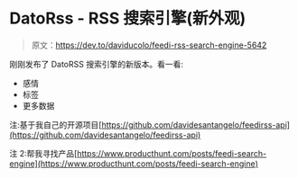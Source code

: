 # DatoRss - RSS 搜索引擎(新外观)

> 原文：<https://dev.to/daviducolo/feedi-rss-search-engine-5642>

刚刚发布了 DatoRSS 搜索引擎的新版本。看一看:

*   感情
*   标签
*   更多数据

注:基于我自己的开源项目[https://github.com/davidesantangelo/feedirss-api](https://github.com/davidesantangelo/feedirss-api)

注 2:帮我寻找产品[https://www.producthunt.com/posts/feedi-search-engine](https://www.producthunt.com/posts/feedi-search-engine)